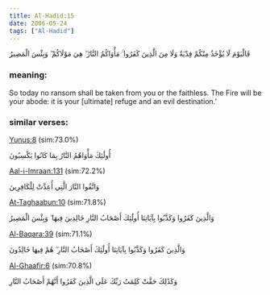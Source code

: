 ```yaml
---
title: Al-Hadid:15
date: 2006-05-24
tags: ["Al-Hadid"]
---
```

فَالْيَوْمَ لَا يُؤْخَذُ مِنْكُمْ فِدْيَةٌ وَلَا مِنَ الَّذِينَ كَفَرُوا ۚ مَأْوَاكُمُ النَّارُ ۖ هِيَ مَوْلَاكُمْ ۖ وَبِئْسَ الْمَصِيرُ
### meaning: 
So today no ransom shall be taken from you or the faithless. The Fire will be your abode: it is your [ultimate] refuge and an evil destination.’
### similar verses: 

[Yunus:8](/10/8) (sim:73.0%)

أُولَٰئِكَ مَأْوَاهُمُ النَّارُ بِمَا كَانُوا يَكْسِبُونَ

[Aal-i-Imraan:131](/3/131) (sim:72.2%)

وَاتَّقُوا النَّارَ الَّتِي أُعِدَّتْ لِلْكَافِرِينَ

[At-Taghaabun:10](/64/10) (sim:71.8%)

وَالَّذِينَ كَفَرُوا وَكَذَّبُوا بِآيَاتِنَا أُولَٰئِكَ أَصْحَابُ النَّارِ خَالِدِينَ فِيهَا ۖ وَبِئْسَ الْمَصِيرُ

[Al-Baqara:39](/2/39) (sim:71.1%)

وَالَّذِينَ كَفَرُوا وَكَذَّبُوا بِآيَاتِنَا أُولَٰئِكَ أَصْحَابُ النَّارِ ۖ هُمْ فِيهَا خَالِدُونَ

[Al-Ghaafir:6](/40/6) (sim:70.8%)

وَكَذَٰلِكَ حَقَّتْ كَلِمَتُ رَبِّكَ عَلَى الَّذِينَ كَفَرُوا أَنَّهُمْ أَصْحَابُ النَّارِ
